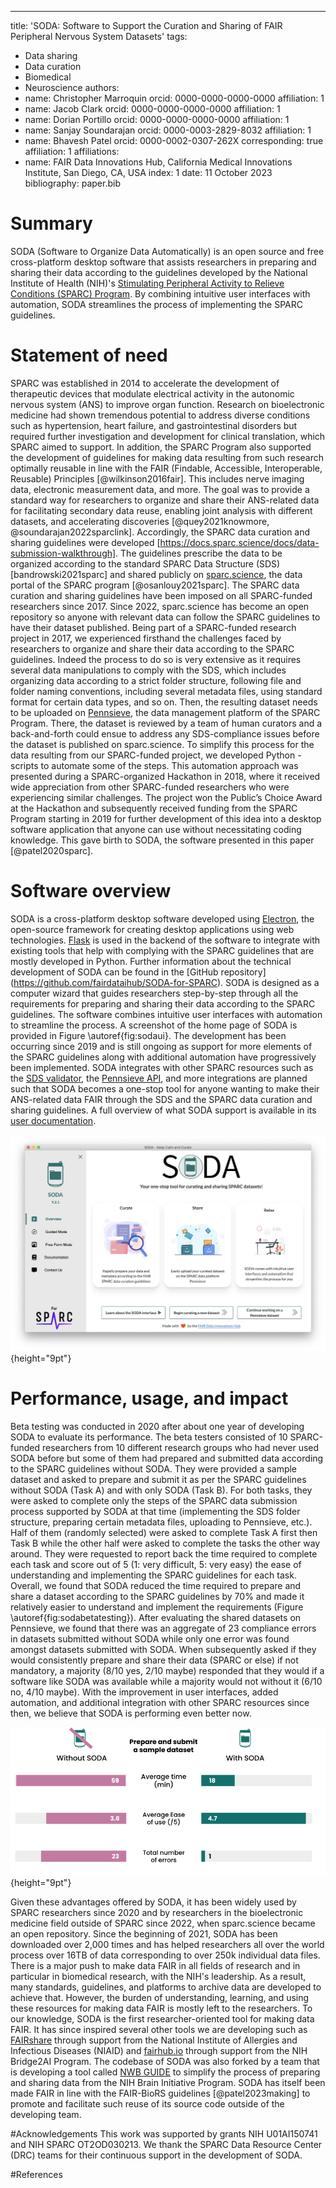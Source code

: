 ---
title: 'SODA: Software to Support the Curation and Sharing of FAIR Peripheral Nervous System Datasets'
tags:
  - Data sharing
  - Data curation
  - Biomedical 
  - Neuroscience
authors:
  - name: Christopher Marroquin
    orcid: 0000-0000-0000-0000
    affiliation: 1
  - name: Jacob Clark
    orcid: 0000-0000-0000-0000
    affiliation: 1
  - name: Dorian Portillo
    orcid: 0000-0000-0000-0000
    affiliation: 1
  - name: Sanjay Soundarajan
    orcid: 0000-0003-2829-8032
    affiliation: 1
  - name: Bhavesh Patel
    orcid: 0000-0002-0307-262X
    corresponding: true 
    affiliation: 1
affiliations:
 - name: FAIR Data Innovations Hub, California Medical Innovations Institute, San Diego, CA, USA
   index: 1
date: 11 October 2023
bibliography: paper.bib

# Summary
SODA (Software to Organize Data Automatically) is an open source and free cross-platform desktop software that assists researchers in preparing and sharing their data according to the guidelines developed by the National Institute of Health (NIH)'s [Stimulating Peripheral Activity to Relieve Conditions (SPARC) Program](https://commonfund.nih.gov/sparc). By combining intuitive user interfaces with automation, SODA streamlines the process of implementing the SPARC guidelines.

# Statement of need
SPARC was established in 2014 to accelerate the development of therapeutic devices that modulate electrical activity in the autonomic nervous system (ANS) to improve organ function. Research on bioelectronic medicine had shown tremendous potential to address diverse conditions such as hypertension, heart failure, and gastrointestinal disorders but required further investigation and development for clinical translation, which SPARC aimed to support. In addition, the SPARC Program also supported the development of guidelines for making data resulting from such research optimally reusable in line with the FAIR (Findable, Accessible, Interoperable, Reusable) Principles [@wilkinson2016fair]. This includes nerve imaging data, electronic measurement data, and more. The goal was to provide a standard way for researchers to organize and share their ANS-related data for facilitating secondary data reuse, enabling joint analysis with different datasets, and accelerating discoveries [@quey2021knowmore, @soundarajan2022sparclink]. Accordingly, the SPARC data curation and sharing guidelines were developed [https://docs.sparc.science/docs/data-submission-walkthrough]. The guidelines prescribe the data to be organized according to the standard SPARC Data Structure (SDS) [bandrowski2021sparc] and shared publicly on [sparc.science](https://sparc.science/), the data portal of the SPARC program [@osanlouy2021sparc]. The SPARC data curation and sharing guidelines have been imposed on all SPARC-funded researchers since 2017. Since 2022, sparc.science has become an open repository so anyone with relevant data can follow the SPARC guidelines to have their dataset published. 
	Being part of a SPARC-funded research project in 2017, we experienced firsthand the challenges faced by researchers to organize and share their data according to the SPARC guidelines. Indeed the process to do so is very extensive as it requires several data manipulations to comply with the SDS, which includes organizing data according to a strict folder structure, following file and folder naming conventions, including several metadata files, using standard format for certain data types, and so on. Then, the resulting dataset needs to be uploaded on [Pennsieve](https://app.pennsieve.io/), the data management platform of the SPARC Program. There, the dataset is reviewed by a team of human curators and a back-and-forth could ensue to address any SDS-compliance issues before the dataset is published on sparc.science. To simplify this process for the data resulting from our SPARC-funded project, we developed Python -scripts to automate some of the steps. This automation approach was presented during a SPARC-organized Hackathon in 2018, where it received wide appreciation from other SPARC-funded researchers who were experiencing similar challenges. The project won the Public’s Choice Award at the Hackathon and subsequently received funding from the SPARC Program starting in 2019 for further development of this idea into a desktop software application that anyone can use without necessitating coding knowledge. This gave birth to SODA, the software presented in this paper [@patel2020sparc].

# Software overview
SODA is a cross-platform desktop software developed using [Electron](https://www.electronjs.org/), the open-source framework for creating desktop applications using web technologies. [Flask](https://flask.palletsprojects.com/en/3.0.x/) is used in the backend of the software to integrate with existing tools that help with complying with the SPARC guidelines that are mostly developed in Python. Further information about the technical development of SODA can be found in the [GitHub repository] (https://github.com/fairdataihub/SODA-for-SPARC). 
SODA is designed as a computer wizard that guides researchers step-by-step through all the requirements for preparing and sharing their data according to the SPARC guidelines. The software combines intuitive user interfaces with automation to streamline the process. A screenshot of the home page of SODA is provided in Figure \autoref{fig:sodaui}. The development has been occurring since 2019 and is still ongoing as support for more elements of the SPARC guidelines along with additional automation have progressively been implemented. SODA integrates with other SPARC resources such as the [SDS validator](https://github.com/SciCrunch/sparc-curation), the [Pennsieve API](https://docs.pennsieve.io/), and more integrations are planned such that SODA becomes a one-stop tool for anyone wanting to make their ANS-related data FAIR through the SDS and the SPARC data curation and sharing guidelines. A full overview of what SODA support is available in its [user documentation](https://docs.sodaforsparc.io/). 

![Screenshot of the user interface of the home page of SODA.\label{fig:sodaui}](paper/soda-ui.png){height="9pt"}

# Performance, usage, and impact
Beta testing was conducted in 2020 after about one year of developing SODA to evaluate its performance. The beta testers consisted of 10 SPARC-funded researchers from 10 different research groups who had never used SODA before but some of them had prepared and submitted data according to the SPARC guidelines without SODA. They were provided a sample dataset and asked to prepare and submit it as per the SPARC guidelines without SODA (Task A) and with only SODA (Task B). For both tasks, they were asked to complete only the steps of the SPARC data submission process supported by SODA at that time (implementing the SDS folder structure, preparing certain metadata files, uploading to Pennsieve, etc.). Half of them (randomly selected) were asked to complete Task A first then Task B while the other half were asked to complete the tasks the other way around. They were requested to report back the time required to complete each task and score out of 5 (1: very difficult, 5: very easy) the ease of understanding and implementing the SPARC guidelines for each task. Overall, we found that SODA reduced the time required to prepare and share a dataset according to the SPARC guidelines by 70% and made it relatively easier to understand and implement the requirements (Figure \autoref{fig:sodabetatesting}). After evaluating the shared datasets on Pennsieve, we found that there was an aggregate of 23 compliance errors in datasets submitted without SODA while only one error was found amongst datasets submitted with SODA. When subsequently asked if they would consistently prepare and share their data (SPARC or else) if not mandatory, a majority (8/10 yes, 2/10 maybe) responded that they would if a software like SODA was available while a majority would not without it (6/10 no, 4/10 maybe). With the improvement in user interfaces, added automation, and additional integration with other SPARC resources since then, we believe that SODA is performing even better now.


![Results from testing of SODA by 10 beta testers during 2020.\label{fig:sodabetatesting}](paper/soda-beta-testing.png){height="9pt"}

Given these advantages offered by SODA, it has been widely used by SPARC researchers since 2020 and by researchers in the bioelectronic medicine field outside of SPARC since 2022, when sparc.science became an open repository. Since the beginning of 2021, SODA has been downloaded over 2,000 times and has helped researchers all over the world process over 16TB of data corresponding to over 250k individual data files.
There is a major push to make data FAIR in all fields of research and in particular in biomedical research, with the NIH's leadership. As a result, many standards, guidelines, and platforms to archive data are developed to achieve that. However, the burden of understanding, learning, and using these resources for making data FAIR is mostly left to the researchers. To our knowledge, SODA is the first researcher-oriented tool for making data FAIR. It has since inspired several other tools we are developing such as [FAIRshare](https://github.com/fairdataihub/FAIRshare) through support from the National Institute of Allergies and Infectious Diseases (NIAID) and [fairhub.io](https://github.com/AI-READI/fairhub.io) through support from the NIH Bridge2AI Program. The codebase of SODA was also forked by a team that is developing a tool called [NWB GUIDE](https://github.com/NeurodataWithoutBorders/nwb-guide) to simplify the process of preparing and sharing data from the NIH Brain Initiative Program. SODA has itself been made FAIR in line with the FAIR-BioRS guidelines [@patel2023making] to promote and facilitate such reuse of its source code outside of the developing team.

#Acknowledgements
This work was supported by grants NIH U01AI150741 and NIH SPARC OT2OD030213. We thank the SPARC Data Resource Center (DRC) teams for their continuous support in the development of SODA. 
	

#References

